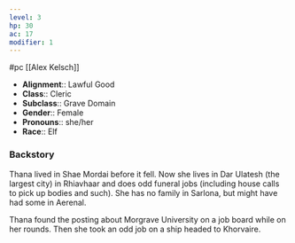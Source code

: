 ```yaml
---
level: 3
hp: 30
ac: 17
modifier: 1
---
```

 #pc [[Alex Kelsch]]

* **Alignment**:: Lawful Good
* **Class**:: Cleric
* **Subclass**:: Grave Domain
* **Gender**:: Female
* **Pronouns**:: she/her
* **Race**:: Elf

### Backstory

Thana lived in Shae Mordai before it fell. Now she lives in Dar Ulatesh (the largest city) in Rhiavhaar and does odd funeral jobs (including house calls to pick up bodies and such). She has no family in Sarlona, but might have had some in Aerenal.

Thana found the posting about Morgrave University on a job board while on her rounds. Then she took an odd job on a ship headed to Khorvaire.

